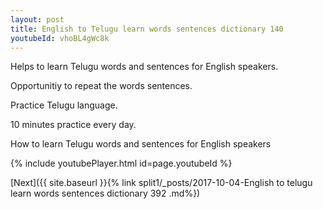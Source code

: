 ```yaml
---
layout: post
title: English to Telugu learn words sentences dictionary 140 
youtubeId: vhoBL4gWc8k
---
```

 
 
Helps to learn Telugu words and sentences for English speakers.

Opportunitiy to repeat the words sentences. 

Practice Telugu language. 
 
10 minutes practice every day. 
 
How to learn Telugu words and sentences for English speakers 
 
{% include youtubePlayer.html id=page.youtubeId %}
 
 
[Next]({{ site.baseurl }}{% link  split1/_posts/2017-10-04-English to telugu learn words sentences dictionary 392 .md%})
 
